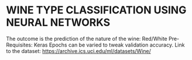 # WINE TYPE CLASSIFICATION USING NEURAL NETWORKS

The outcome is the prediction of the nature of the wine: Red/White
Pre-Requisites: Keras
Epochs can be varied to tweak validation accuracy.
Link to the dataset: https://archive.ics.uci.edu/ml/datasets/Wine/

